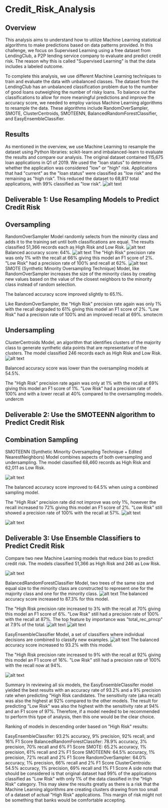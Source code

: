 # Credit_Risk_Analysis
## Overview
This analysis aims to understand how to utilize Machine Learning statistical algorithms to make predictions based on data patterns provided. In this challenge, we focus on Supervised Learning using a free dataset from LendingClub, a P2P lending service company to evaluate and predict credit risk. The reason why this is called "Supervised Learning" is that the data includes a labeled outcome.

To complete this analysis, we use different Machine Learning techniques to train and evaluate the data with unbalanced classes. The dataset from the LendingClub has an unbalanced classification problem due to the number of good loans outweighing the number of risky loans. To balance out the classifications to allow for more meaningful predictions and improve the accuracy score, we needed to employ various Machine Learning algorithms to resample the data. These algorithms include RandomOverSampler, SMOTE, ClusterCentroids, SMOTEENN, BalancedRandomForestClassifier, and EasyEnsembleClassifier.

## Results
As mentioned in the overview, we use Machine Learning to resample the dataset using Python libraries: scikit-learn and imbalanced-learn to evaluate the results and compare our analysis.
The original dataset contained 115,675 loan applications in Q1 of 2019. We used the "loan status" to determine whether the application was considered "low" or "high" risk. Applications that had "current" as the "loan status" were classified as "low risk" and the remaining as "high risk". This reduced the dataset to 68,817 total applications, with 99% classified as "low risk".
![alt text](https://github.com/harryhua2021/Credit_Risk_Analysis/blob/main/images/Result_1.png)

## Deliverable 1: Use Resampling Models to Predict Credit Risk
## Oversampling
RandomOverSampler Model randomly selects from the minority class and adds it to the training set until both classifications are equal. The results classified 51,366 records each as High Risk and Low Risk.
![alt text](https://github.com/harryhua2021/Credit_Risk_Analysis/blob/main/images/D1_5.png)
Balanced accuracy score: 64%.
![alt text](https://github.com/harryhua2021/Credit_Risk_Analysis/blob/main/images/D1_6.png)
The "High Risk" precision rate was only 1% with the recall at 66% giving this model an F1 score of 2%.
"Low Risk" had a precision rate of 100% and recall at 62%.
![alt text](https://github.com/harryhua2021/Credit_Risk_Analysis/blob/main/images/D1_3.png)
SMOTE (Synthetic Minority Oversampling Technique) Model, like RandomOverSampler increases the size of the minority class by creating new values based on the value of the closest neighbors to the minority class instead of random selection.

The balanced accuracy score improved slightly to 65.1%.

Like RandomOverSampler, the "High Risk" precision rate again was only 1% with the recall degraded to 61% giving this model an F1 score of 2%.
"Low Risk" had a precision rate of 100% and an improved recall at 69%.
smotecm


## Undersampling
ClusterCentroids Model, an algorithm that identifies clusters of the majority class to generate synthetic data points that are representative of the clusters. The model classified 246 records each as High Risk and Low Risk.
![alt text](https://github.com/harryhua2021/Credit_Risk_Analysis/blob/main/images/D1_7.png)

Balanced accuracy score was lower than the oversampling models at 54.5%.

The "High Risk" precision rate again was only at 1% with the recall at 69% giving this model an F1 score of 1%.
"Low Risk" had a precision rate of 100% and with a lower recall at 40% compared to the oversampling models.
undercm



## Deliverable 2: Use the SMOTEENN algorithm to Predict Credit Risk
## Combination Sampling
SMOTEENN (Synthetic Minority Oversampling Technique + Edited NearestNeighbors) Model combines aspects of both oversampling and undersampling. The model classified 68,460 records as High Risk and 62,011 as Low Risk.

![alt text](https://github.com/harryhua2021/Credit_Risk_Analysis/blob/main/images/D2_1.png)

The balanced accuracy score improved to 64.5% when using a combined sampling model.

The "High Risk" precision rate did not improve was only 1%, however the recall increased to 72% giving this model an F1 score of 2%.
"Low Risk" still showed a precision rate of 100% with the recall at 57%.
![alt text](https://github.com/harryhua2021/Credit_Risk_Analysis/blob/main/images/D2_2.png)

![alt text](https://github.com/harryhua2021/Credit_Risk_Analysis/blob/main/images/D2_3.png)
## Deliverable 3: Use Ensemble Classifiers to Predict Credit Risk
Compare two new Machine Learning models that reduce bias to predict credit risk. The models classified 51,366 as High Risk and 246 as Low Risk.

![alt text](https://github.com/harryhua2021/Credit_Risk_Analysis/blob/main/images/D3_1.png)

BalancedRandomForestClassifier Model, two trees of the same size and equal size to the minority class are constructed to represent one for the majority class and one for the minority class.
![alt text](https://github.com/harryhua2021/Credit_Risk_Analysis/blob/main/images/D3_7.png)
The balanced accuracy score increased to 87.3% for this model.


The "High Risk precision rate increased to 3% with the recall at 70% giving this model an F1 score of 6%.
"Low Risk" still had a precision rate of 100% with the recall at 87%.
The top feature by importance was "total_rec_prncp" at 7.9% of the total.
![alt text](https://github.com/harryhua2021/Credit_Risk_Analysis/blob/main/images/D3_3.png)
![alt text](https://github.com/harryhua2021/Credit_Risk_Analysis/blob/main/images/D3_4.png)

EasyEnsembleClassifier Model, a set of classifiers where individual decisions are combined to classify new examples.
![alt text](https://github.com/harryhua2021/Credit_Risk_Analysis/blob/main/images/D3_5.png)
The balanced accuracy score increased to 93.2% with this model.

The "High Risk precision rate increased to 9% with the recall at 92% giving this model an F1 score of 16%.
"Low Risk" still had a precision rate of 100% with the recall now at 94%.

![alt text](https://github.com/harryhua2021/Credit_Risk_Analysis/blob/main/images/D3_6.png)


Summary
In reviewing all six models, the EasyEnsembleClassifer model yielded the best results with an accuracy rate of 93.2% and a 9% precision rate when predicting "High Risk candidates. The sensitivity rate (aka recall) was also the highest at 92% compared to the other models. The result for predicting "Low Risk" was also the highest with the sensitivity rate at 94% and an F1 score of 97%. Therefore, if a model needed to be recommended to perform this type of analysis, then this one would be the clear choice.

Ranking of models in descending order based on "High Risk" results:

EasyEnsembleClassifer: 93.2% accuracy, 9% precision, 92% recall, and 16% F1 Score
BalancedRandomForestClassifer: 78.9% accuracy, 3% precision, 70% recall and 6% F1 Score
SMOTE: 65.2% accuracy, 1% precision, 61% recall and 2% F1 Score
SMOTEENN: 64.5% accuracy, 1% precision, 72% recall and 2% F1 Score
RandomOverSampler: 64.0% accuracy, 1% precision, 66% recall and 2% F1 Score
ClusterCentroids: 54.5% accuracy, 1% precision, 69% recall and 1% F1 Score
A side note that should be considered is that original dataset had 99% of the applications classified as "Low Risk" with only 1% of the data classified in the "High Risk" category. This may skew the results greatly as there is a risk that the Machine Learning algorithms are creating clusters drawing from too small of a dataset of actual "High Risk" applications. This margin of risk might not be something that banks would be comfortable accepting.

